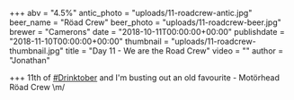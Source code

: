 +++
abv = "4.5%"
antic_photo = "uploads/11-roadcrew-antic.jpg"
beer_name = "Röad Crew"
beer_photo = "uploads/11-roadcrew-beer.jpg"
brewer = "Camerons"
date = "2018-10-11T00:00:00+00:00"
publishdate = "2018-11-10T00:00:00+00:00"
thumbnail = "uploads/11-roadcrew-thumbnail.jpg"
title = "Day 11 - We are the Road Crew"
video = ""
author = "Jonathan"

+++
11th of [#Drinktober](https://www.facebook.com/hashtag/drinktober?source=feed_text&epa=HASHTAG) and I'm busting out an old favourite - Motörhead Röad Crew \\m/